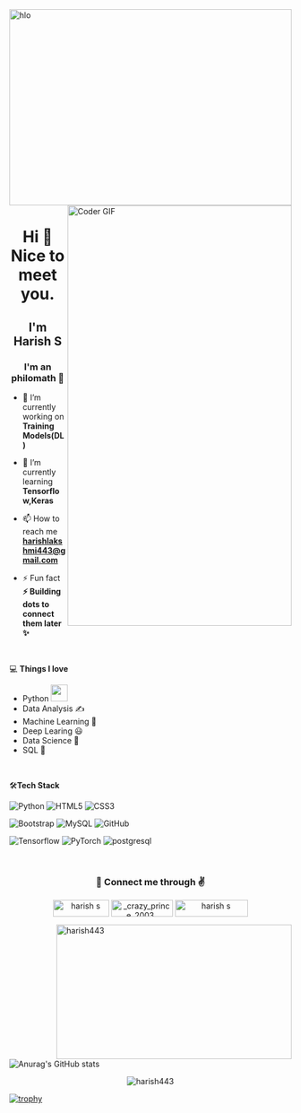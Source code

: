 <img align="center" src="https://previews.123rf.com/images/karpenkoilia/karpenkoilia1703/karpenkoilia170300025/74775026-vector-line-web-concept-for-programming-modern-linear-banner.jpg" alt="hlo" height="350" width="100%">
<img align="right" src="https://37.media.tumblr.com/a5b210865cf400a21f2b8fb912c12775/tumblr_n9p276dJa91shpedgo1_400.gif" alt="Coder GIF" width="400" height="750">

<h1 align="center">Hi 👋 Nice to meet you.<br></h1>
 <h2 align="center"> I'm Harish S</h2>

<h3 align="center">I'm an philomath 💖</h3>

- 🔭 I’m currently working on **Training Models(DL)**

- 🌱 I’m currently learning **Tensorflow,Keras**

- 📫 How to reach me **harishlakshmi443@gmail.com**

- ⚡ Fun fact **⚡ Building dots to connect them later ✨**
<br>
  
  💻 **Things I love**
- Python <img src="https://media.giphy.com/media/WUlplcMpOCEmTGBtBW/giphy.gif" width="30"> 
- Data Analysis ✍️
- Machine Learning 🧐
- Deep Learing 😃
- Data Science 😬
- SQL 🧐

<br> 

🛠**Tech Stack**

  ![Python](https://img.shields.io/badge/-Python-000000?style=flat&logo=python)
  ![HTML5](https://img.shields.io/badge/-HTML5-000000?style=flat&logo=HTML5)
  ![CSS3](https://img.shields.io/badge/-CSS3-000000?style=flat&logo=CSS3)

  ![Bootstrap](https://img.shields.io/badge/-Bootstrap-000000?style=flat&logo=bootstrap)
  ![MySQL](https://img.shields.io/badge/-MySQL-000000?style=flat&logo=MySQL)
  ![GitHub](https://img.shields.io/badge/-GitHub-000000?style=flat&logo=github&logoColor=FFFFFF)

  ![Tensorflow](https://img.shields.io/badge/-Tensorflow-000000?style=flat&logo=tensorflow)
  ![PyTorch](https://img.shields.io/badge/-PyTorch-000000?style=flat&logo=pytorch)
  ![postgresql](https://img.shields.io/badge/postgresql-000000?style=flat-square&logo=postgresql)
  
  <br>

<h3 align="center"> 🤞 Connect me through ✌</h3>
<p align="center">
<a href="https://linkedin.com/in/harish s" target="blank"><img align="center" src="https://img.shields.io/badge/LinkedIn-0077B5?style=for-the-badge&logo=linkedin&logoColor=white" alt="harish s" height="30" width="100" /></a>
<a href="https://instagram.com/_crazy_prince_2003_" target="blank"><img align="center" src="https://img.shields.io/badge/Instagram-E4405F?style=for-the-badge&logo=instagram&logoColor=white" alt="_crazy_prince_2003_" height="30" width="110" /></a>
<a href="https://www.hackerrank.com/harish s" target="blank"><img align="center" src="https://img.shields.io/badge/HackerRank-00EA64.svg?style=for-the-badge&logo=HackerRank&logoColor=white" alt="harish s" height="30" width="130" /></a>
</p>

<p><img align="right" src="https://github-readme-stats.vercel.app/api/top-langs?username=harish443&show_icons=true&locale=en&layout=compact" alt="harish443" height="240" width="420" /></p><br>

![Anurag's GitHub stats](https://github-readme-stats.vercel.app/api?username=Harish443&show_icons=true&theme=radical)

<p align="center"> <img src="https://komarev.com/ghpvc/?username=harish443&label=Profile%20views&color=0e75b6&style=flat" alt="harish443" /> </p>


[![trophy](https://github-profile-trophy.vercel.app/?username=Harish443&column=-1&theme=dracula)](https://github.com/ryo-ma/github-profile-trophy)
